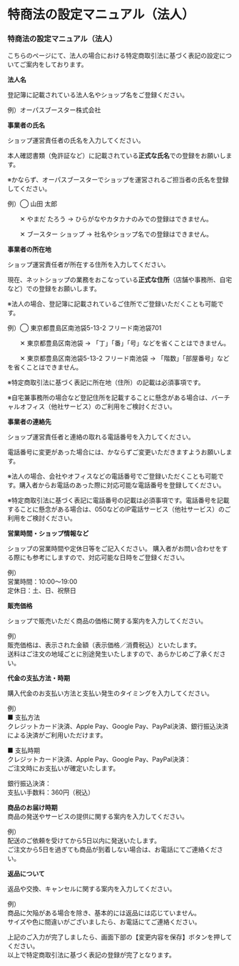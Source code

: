 # 特商法の設定マニュアル（法人）

### 特商法の設定マニュアル（法人）

こちらのページにて、法人の場合における特定商取引法に基づく表記の設定についてご案内をしております。

**法人名**

登記簿に記載されている法人名やショップ名をご登録ください。

例）オーパスブースター株式会社

**事業者の氏名**

ショップ運営責任者の氏名を入力してください。

本人確認書類（免許証など）に記載されている**正式な氏名**での登録をお願いします。

※かならず、オーパスブースターでショップを運営されるご担当者の氏名を登録してください。

例）◯ 山田 太郎

　　✕ やまだ たろう → ひらがなやカタカナのみでの登録はできません。

　　✕ ブースター ショップ → 社名やショップ名での登録はできません。

**事業者の所在地**

ショップ運営責任者が所在する住所を入力してください。

現在、ネットショップの業務をおこなっている**正式な住所**（店舗や事務所、自宅など）での登録をお願いします。

※法人の場合、登記簿に記載されているご住所でご登録いただくことも可能です。

例）◯ 東京都豊島区南池袋5-13-2 フリード南池袋701

　　✕ 東京都豊島区南池袋 → 「丁」「番」「号」などを省くことはできません。

　　✕ 東京都豊島区南池袋5-13-2 フリード南池袋 → 「階数」「部屋番号」などを省くことはできません。

※特定商取引法に基づく表記に所在地（住所）の記載は必須事項です。

※自宅兼事務所の場合など登記住所を記載することに懸念がある場合は、バーチャルオフィス（他社サービス）のご利用をご検討ください。

**事業者の連絡先**

ショップ運営責任者と連絡の取れる電話番号を入力してください。

電話番号に変更があった場合には、かならずご変更いただきますようお願いします。

※法人の場合、会社やオフィスなどの電話番号でご登録いただくことも可能です。購入者からお電話のあった際に対応可能な電話番号を登録してください。

※特定商取引法に基づく表記に電話番号の記載は必須事項です。電話番号を記載することに懸念がある場合は、050などのIP電話サービス（他社サービス）のご利用をご検討ください。

**営業時間・ショップ情報など**

ショップの営業時間や定休日等をご記入ください。 購入者がお問い合わせをする際にも参考にしますので、対応可能な日時をご登録ください。

例）\
営業時間：10:00～19:00\
定休日：土、日、祝祭日

**販売価格**

ショップで販売いただく商品の価格に関する案内を入力してください。

例）\
販売価格は、表示された金額（表示価格／消費税込）といたします。\
送料はご注文の地域ごとに別途発生いたしますので、あらかじめご了承ください。

**代金の支払方法・時期**

購入代金のお支払い方法と支払い発生のタイミングを入力してください。

例）\
■ 支払方法\
クレジットカード決済、Apple Pay、Google Pay、PayPal決済、銀行振込決済による決済がご利用いただけます。

■ 支払時期\
クレジットカード決済、Apple Pay、Google Pay、PayPal決済：\
ご注文時にお支払いが確定いたします。

銀行振込決済：\
支払い手数料：360円（税込）

**商品のお届け時期**\
商品の発送やサービスの提供に関する案内を入力してください。

例）\
配送のご依頼を受けてから5日以内に発送いたします。\
ご注文から5日を過ぎても商品が到着しない場合は、お電話にてご連絡ください。

**返品について**

返品や交換、キャンセルに関する案内を入力してください。

例）\
商品に欠陥がある場合を除き、基本的には返品には応じていません。\
サイズや色に間違いがございましたら、お電話にてご連絡ください。

上記のご入力が完了しましたら、画面下部の【変更内容を保存】ボタンを押してください。\
以上で特定商取引法に基づく表記の登録が完了となります。
